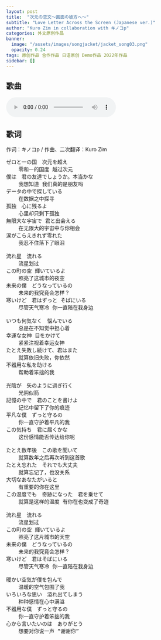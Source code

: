 ```yaml
---
layout: post
title:  "次元の恋文～画面の彼方へ～"
subtitle: "Love Letter Across the Screen (Japanese ver.)"
author: "Kuro Zim in collaboration with キノコp"
categories: 外文原创作品
banner: 
  image: "/assets/images/songjacket/jacket_song03.png"
  opacity: 0.24
tags: 原创作品 合作作品 日语原创 Demo作品 2022年作品
sidebar: []
---
```


## 歌曲

<audio controls><source src="/assets/audio/jigennokoibumi.mp3" type="audio/mp3"></audio>

## 歌词

作词：キノコp / 作曲、二次翻译：Kuro Zim

<pre>
ゼロと一の国　次元を超え
	零和一的国度 越过次元
僕は　君の友達でしょうか。本当かな
	我想知道 我们真的是朋友吗
データの中で探している
	在数据之中探寻
孤独　心に残るよ
	心里却只剩下孤独
無限大な宇宙で 君と出会える
	在无限大的宇宙中与你相会
涙がこらえきれず零れた
	我忍不住落下了眼泪

流れ星　流れる
	流星划过
この町の空 輝いているよ
	照亮了这城市的夜空
未来の僕　どうなっているの
	未来的我究竟会怎样？
寒いけど　君はずっと そばにいる
	尽管天气寒冷 你一直陪在我身边

いつも何気なく　悩んでいる
	总是在不知觉中担心着
幸運な女神 目をかけて
	紧紧注视着幸运女神
たとえ失敗し続けて、君はまた
	就算依旧失败，你依然
不器用な私を助ける
	帮助着笨拙的我

光陰が　矢のように過ぎ行く　
	光阴似箭
記憶の中で　君のことを書けよ
	记忆中留下了你的痕迹
平凡な僕　ずっと守るの
	你一直守护着平凡的我
この気持ち　君に届くかな
	这份感情能否传达给你呢

たとえ数年後　この歌を聞いて
	就算数年之后再次听到这首歌
たとえ忘れた　それでも大丈夫
	就算忘记了，也没关系
大切なあなたがいると
	有重要的你在这里
この温度でも　奇跡になった　君を乗せて
	就算是这样的温度 有你在也变成了奇迹

流れ星　流れる
	流星划过
この町の空 輝いているよ
	照亮了这片城市的天空
未来の僕　どうなっているの
	未来的我究竟会怎样？
寒いけど　君はそばにいる
	尽管天气寒冷 你一直陪在我身边

暖かい空気が僕を包んで
	温暖的空气包围了我
いろいろな思い　溢れ出てしまう
	种种感情在心中满溢
不器用な僕　ずっと守るの
	你一直守护着笨拙的我
心から言いたいのは　ありがとう
	想要对你说一声 “谢谢你”
</pre>